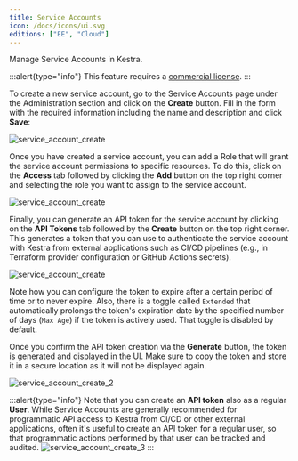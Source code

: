 ```yaml
---
title: Service Accounts
icon: /docs/icons/ui.svg
editions: ["EE", "Cloud"]
---
```


Manage Service Accounts in Kestra.

:::alert{type="info"}
This feature requires a [commercial license](/pricing).
:::

To create a new service account, go to the Service Accounts page under the Administration section and click on the **Create** button. Fill in the form with the required information including the name and description and click **Save**:

![service_account_create](@assets/docs/user-interface-guide/service_account_create.png)

Once you have created a service account, you can add a Role that will grant the service account permissions to specific resources. To do this, click on the **Access** tab followed by clicking the **Add** button on the top right corner and selecting the role you want to assign to the service account.

![service_account_create](@assets/docs/user-interface-guide/service_account_access.png)

Finally, you can generate an API token for the service account by clicking on the **API Tokens** tab followed by the **Create** button on the top right corner. This generates a token that you can use to authenticate the service account with Kestra from external applications such as CI/CD pipelines (e.g., in Terraform provider configuration or GitHub Actions secrets).

![service_account_create](@assets/docs/user-interface-guide/service_account_api_token.png)

Note how you can configure the token to expire after a certain period of time or to never expire. Also, there is a toggle called `Extended` that automatically prolongs the token's expiration date by the specified number of days (`Max Age`) if the token is actively used. That toggle is disabled by default.

Once you confirm the API token creation via the **Generate** button, the token is generated and displayed in the UI. Make sure to copy the token and store it in a secure location as it will not be displayed again.

![service_account_create_2](@assets/docs/user-interface-guide/service_account_create_2.png)

:::alert{type="info"}
Note that you can create an **API token** also as a regular **User**. While Service Accounts are generally recommended for programmatic API access to Kestra from CI/CD or other external applications, often it's useful to create an API token for a regular user, so that programmatic actions performed by that user can be tracked and audited.
![service_account_create_3](@assets/docs/user-interface-guide/service_account_create_3.png)
:::